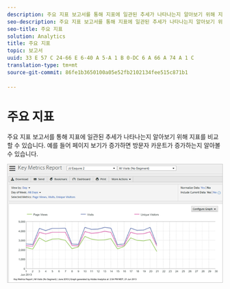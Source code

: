 ```yaml
---
description: 주요 지표 보고서를 통해 지표에 일관된 추세가 나타나는지 알아보기 위해 지표를 비교할 수 있습니다. 예를 들어 페이지 보기가 증가하면 방문자 카운트가 증가하는지 알아볼 수 있습니다.
seo-description: 주요 지표 보고서를 통해 지표에 일관된 추세가 나타나는지 알아보기 위해 지표를 비교할 수 있습니다. 예를 들어 페이지 보기가 증가하면 방문자 카운트가 증가하는지 알아볼 수 있습니다.
seo-title: 주요 지표
solution: Analytics
title: 주요 지표
topic: 보고서
uuid: 33 E 57 C 24-66 E 6-40 A 5-A 1 B 0-DC 6 A 66 A 74 A 1 C
translation-type: tm+mt
source-git-commit: 86fe1b3650100a05e52fb2102134fee515c871b1

---
```



# 주요 지표

주요 지표 보고서를 통해 지표에 일관된 추세가 나타나는지 알아보기 위해 지표를 비교할 수 있습니다. 예를 들어 페이지 보기가 증가하면 방문자 카운트가 증가하는지 알아볼 수 있습니다.

![](assets/reports_key_metrics.png)

<!-- 

<p> <b>Use Cases</b> </p> 
<p>Social Media: You can use the Key Metrics Report to examine social groups, such as Total Mentions or Audience Sentiment, and see how they are affecting revenue. How do you tie key metrics like Revenue to Social metrics? Look at the KM report by those groupings--total mentions, total audience, mapped to revenue. i.e. tv grouping, computing grouping, to see if it spikes or drives revenue. </p>

 -->

